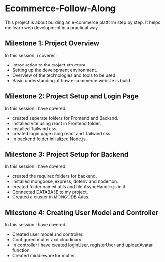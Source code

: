 # Ecommerce-Follow-Along

This project is about building an e-commerce platform step by step. It helps me learn web development in a practical way.

## Milestone 1: Project Overview

In this session, i covered:
- Introduction to the project structure.
- Setting up the development environment.
- Overview of the technologies and tools to be used.
- Basic understanding of how e-commerce website is build.

## Milestone 2: Project Setup and Login Page

In this session i have covered:

- created seperate folders for Frontend and Backend.
- installed vite using react in Frontend folder.
- installed Tailwind css.
- created login page using react and Tailwind css.
- In backend folder initialized Node.js.

## Milestone 3: Project Setup for Backend

In this session i have covered:
- created the required folders for backend.
- installed mongoose, express, dotenv and nodemon.
- created folder named utils and file AsyncHandler.js in it.
- Connected DATABASE to my project.
- Created a cluster in MONGODB Atlas.

## Milestone 4: Creating User Model and Controller

In this session i have covered:
- Created user model and controller.
- Configured multer and cloudinary.
- In controller i have created loginUser, registerUser and uploadAvatar function.
- Created middleware for multer.